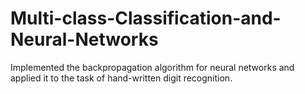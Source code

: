 # Multi-class-Classification-and-Neural-Networks
Implemented the backpropagation algorithm for neural
networks and applied it to the task of hand-written digit recognition.
